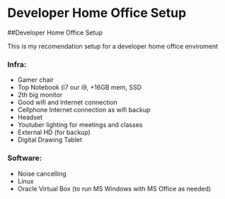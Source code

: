 # Developer Home Office Setup
##Developer Home Office Setup

This is my recomendation setup for a developer home office enviroment

### Infra:

- Gamer chair
- Top Notebook (i7 our i9, +16GB mem, SSD
- 2th big monitor
- Good wifi and Internet connection
- Cellphone Internet connection as wifi backup
- Headset
- Youtuber lighting for meetings and classes
- External HD (for backup)
- Digital Drawing Tablet

### Software:

- Noise cancelling
- Linux
- Oracle Virtual Box (to run MS Windows with MS Office as needed)
